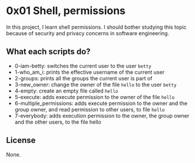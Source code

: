 # 0x01 Shell, permissions

In this project, I learn shell permissions. I should bother studying this topic because of security and privacy concerns in software engineering.

## What each scripts do?

* 0-iam-betty: switches the current user to the user `betty`
* 1-who_am_i: prints the effective username of the current user
* 2-groups: prints all the groups the current user is part of
* 3-new_owner: change the owner of the file `hello` to the user `betty`
* 4-empty: create an empty file called `hello`
* 5-execute: adds execute permission to the owner of the file `hello`
* 6-multiple_permissions: adds execute permission to the owner and the group owner, and read permission to other users, to file `hello`
* 7-everybody: adds execution permission to the owner, the group owner and the other users, to the file hello

## License
None.